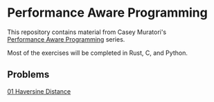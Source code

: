 # Performance Aware Programming

This repository contains material from Casey Muratori's  
[Performance Aware Programming](https://www.computerenhance.com/) series.

Most of the exercises will be completed in Rust, C, and Python.

## Problems

[01 Haversine Distance](./01_haversine)
